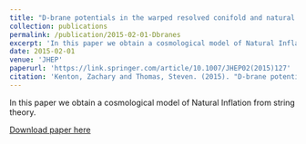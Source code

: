 ```yaml
---
title: "D-brane potentials in the warped resolved conifold and natural inflation"
collection: publications
permalink: /publication/2015-02-01-Dbranes
excerpt: 'In this paper we obtain a cosmological model of Natural Inflation from string theory.'
date: 2015-02-01
venue: 'JHEP'
paperurl: 'https://link.springer.com/article/10.1007/JHEP02(2015)127'
citation: 'Kenton, Zachary and Thomas, Steven. (2015). "D-brane potentials in the warped resolved conifold and natural inflation." <i>JHEP</i>.'
---
```

In this paper we obtain a cosmological model of Natural Inflation from string theory.

[Download paper here](https://link.springer.com/content/pdf/10.1007%2FJHEP02%282015%29127.pdf)

